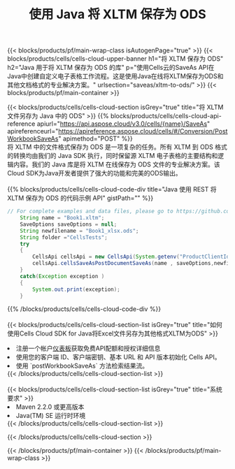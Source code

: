 ﻿---
title: 使用 Java 将 XLTM 保存为 ODS
description: 利用Aspose.Cells Cloud SDK for Java将XLTM格式文件保存为ODS格式文件。
---
{{< blocks/products/pf/main-wrap-class isAutogenPage="true" >}}
{{< blocks/products/cells/cells-cloud-upper-banner h1="将 XLTM 保存为 ODS" h2="Java 用于将 XLTM 保存为 ODS 的库" p="使用Cells云的SaveAs API在Java中创建自定义电子表格工作流程。这是使用Java在线将XLTM保存为ODS和其他文档格式的专业解决方案。" urlsection="saveas/xltm-to-ods/" >}}
{{< blocks/products/pf/main-container >}}

{{< blocks/products/cells/cells-cloud-section isGrey="true" title="将 XLTM 文件另存为 Java 中的 ODS" >}}
{{% blocks/products/cells/cells-cloud-api-reference apiurl="https://api.aspose.cloud/v3.0/cells/{name}/SaveAs" apireferenceurl="https://apireference.aspose.cloud/cells/#/Conversion/PostWorkbookSaveAs" apimethod="POST" %}}
<br/>
将 XLTM 中的文件格式保存为 ODS 是一项复杂的任务。所有 XLTM 到 ODS 格式的转换均由我们的 Java SDK 执行，同时保留源 XLTM 电子表格的主要结构和逻辑内容。我们的 Java 库是将 XLTM 在线保存为 ODS 文件的专业解决方案。该Cloud SDK为Java开发者提供了强大的功能和完美的ODS输出。
<br/>
<br/>
{{% blocks/products/cells/cells-cloud-code-div title="Java 使用 REST 将 XLTM 保存为 ODS 的代码示例 API" gistPath="" %}}
  
```java
// For complete examples and data files, please go to https://github.com/aspose-cells-cloud/aspose-cells-cloud-java/
    String name = "Book1.xltm";
    SaveOptions saveOptions = null;
    String newfilename = "Book1_xlsx.ods";
    String folder ="CellsTests";
    try 
    {
        CellsApi cellsApi = new CellsApi(System.getenv("ProductClientId"), System.getenv("ProductClientSecret"));
        cellsApi.cellsSaveAsPostDocumentSaveAs(name , saveOptions,newfilename,false,false,folder,null,null,null,true);                       
    }
    catch(Exception exception )
    {
        System.out.print(exception);
    }
```
  
{{% /blocks/products/cells/cells-cloud-code-div %}}
<br/>
<br/>
{{< blocks/products/cells/cells-cloud-section-list isGrey="true" title="如何使用Cells Cloud SDK for Java将Excel文件另存为其他格式XLTM为ODS" >}}
<li>注册一个帐户<a href="https://dashboard.aspose.cloud/">仪表板</a>获取免费API配额和授权详细信息</li>
<li>使用您的客户端 ID、客户端密钥、基本 URL 和 API 版本初始化 Cells API。</li>
<li>使用 `postWorkbookSaveAs` 方法检索结果流。</li>
{{< /blocks/products/cells/cells-cloud-section-list >}}
<br/>
<br/>
{{< blocks/products/cells/cells-cloud-section-list isGrey="true" title="系统要求" >}}
<li>Maven 2.2.0 或更高版本</li>
<li>Java(TM) SE 运行时环境</li>
{{< /blocks/products/cells/cells-cloud-section-list >}}

{{< /blocks/products/cells/cells-cloud-section >}}

{{< /blocks/products/pf/main-container >}}
{{< /blocks/products/pf/main-wrap-class >}}
